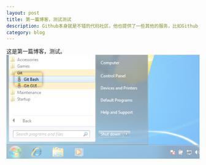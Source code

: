 ```yaml
---
layout: post
title: 第一篇博客，测试测试
description: Github本身就是不错的代码社区，他也提供了一些其他的服务，比如Github Pages，使用它可以很方便的建立自己的独立博客，并且免费。
category: blog
---
```


这是第一篇博客，测试。
![Git Bash](/images/githubpages/bootcamp_1_win_gitbash.jpg)
